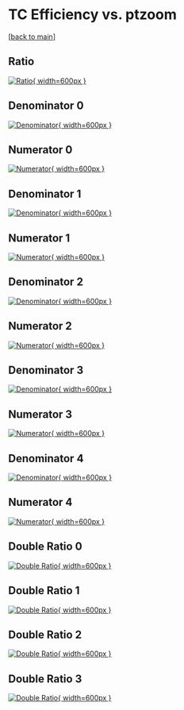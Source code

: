 # TC Efficiency vs. ptzoom

[[back to main](./)]



## Ratio

[![Ratio](../mtv/var/TC_base_11_1_eff_ptzoom.png){ width=600px }](../mtv/var/TC_base_11_1_eff_ptzoom.pdf)

## Denominator 0

[![Denominator](../mtv/den/TC_base_11_1_eff_ptzoom_den0.png){ width=600px }](../mtv/den/TC_base_11_1_eff_ptzoom_den0.pdf)

## Numerator 0

[![Numerator](../mtv/num/TC_base_11_1_eff_ptzoom_num0.png){ width=600px }](../mtv/num/TC_base_11_1_eff_ptzoom_num0.pdf)

## Denominator 1

[![Denominator](../mtv/den/TC_base_11_1_eff_ptzoom_den1.png){ width=600px }](../mtv/den/TC_base_11_1_eff_ptzoom_den1.pdf)

## Numerator 1

[![Numerator](../mtv/num/TC_base_11_1_eff_ptzoom_num1.png){ width=600px }](../mtv/num/TC_base_11_1_eff_ptzoom_num1.pdf)

## Denominator 2

[![Denominator](../mtv/den/TC_base_11_1_eff_ptzoom_den2.png){ width=600px }](../mtv/den/TC_base_11_1_eff_ptzoom_den2.pdf)

## Numerator 2

[![Numerator](../mtv/num/TC_base_11_1_eff_ptzoom_num2.png){ width=600px }](../mtv/num/TC_base_11_1_eff_ptzoom_num2.pdf)

## Denominator 3

[![Denominator](../mtv/den/TC_base_11_1_eff_ptzoom_den3.png){ width=600px }](../mtv/den/TC_base_11_1_eff_ptzoom_den3.pdf)

## Numerator 3

[![Numerator](../mtv/num/TC_base_11_1_eff_ptzoom_num3.png){ width=600px }](../mtv/num/TC_base_11_1_eff_ptzoom_num3.pdf)

## Denominator 4

[![Denominator](../mtv/den/TC_base_11_1_eff_ptzoom_den4.png){ width=600px }](../mtv/den/TC_base_11_1_eff_ptzoom_den4.pdf)

## Numerator 4

[![Numerator](../mtv/num/TC_base_11_1_eff_ptzoom_num4.png){ width=600px }](../mtv/num/TC_base_11_1_eff_ptzoom_num4.pdf)

## Double Ratio 0

[![Double Ratio](../mtv/ratio/TC_base_11_1_eff_ptzoom_ratio0.png){ width=600px }](../mtv/ratio/TC_base_11_1_eff_ptzoom_ratio0.pdf)

## Double Ratio 1

[![Double Ratio](../mtv/ratio/TC_base_11_1_eff_ptzoom_ratio1.png){ width=600px }](../mtv/ratio/TC_base_11_1_eff_ptzoom_ratio1.pdf)

## Double Ratio 2

[![Double Ratio](../mtv/ratio/TC_base_11_1_eff_ptzoom_ratio2.png){ width=600px }](../mtv/ratio/TC_base_11_1_eff_ptzoom_ratio2.pdf)

## Double Ratio 3

[![Double Ratio](../mtv/ratio/TC_base_11_1_eff_ptzoom_ratio3.png){ width=600px }](../mtv/ratio/TC_base_11_1_eff_ptzoom_ratio3.pdf)


